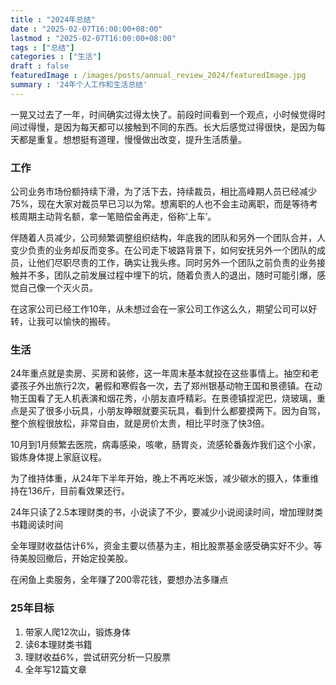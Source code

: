 ```yaml
---
title : "2024年总结" 
date : "2025-02-07T16:00:00+08:00" 
lastmod : "2025-02-07T16:00:00+08:00" 
tags : ["总结"] 
categories : ["生活"]
draft : false
featuredImage : /images/posts/annual_review_2024/featuredImage.jpg
summary : '24年个人工作和生活总结'
---
```


一晃又过去了一年，时间确实过得太快了。前段时间看到一个观点，小时候觉得时间过得慢，是因为每天都可以接触到不同的东西。长大后感觉过得很快，是因为每天都是重复。想想挺有道理，慢慢做出改变，提升生活质量。

### 工作

公司业务市场份额持续下滑，为了活下去，持续裁员，相比高峰期人员已经减少75%，现在大家对裁员早已习以为常。想离职的人也不会主动离职，而是等待考核周期主动背名额，拿一笔赔偿金再走，俗称‘上车’。

伴随着人员减少，公司频繁调整组织结构，年底我的团队和另外一个团队合并，人变少负责的业务却反而变多。在公司走下坡路背景下，如何安抚另外一个团队的成员，让他们尽职尽责的工作，确实让我头疼。同时另外一个团队之前负责的业务接触并不多，团队之前发展过程中埋下的坑，随着负责人的退出，随时可能引爆，感觉自己像一个灭火员。

在这家公司已经工作10年，从未想过会在一家公司工作这么久，期望公司可以好转，让我可以愉快的搬砖。

### 生活

24年重点就是卖房、买房和装修，这一年周末基本就投在这些事情上。抽空和老婆孩子外出旅行2次，暑假和寒假各一次，去了郑州银基动物王国和景德镇。在动物王国看了无人机表演和烟花秀，小朋友直呼精彩。在景德镇捏泥巴，烧玻璃，重点是买了很多小玩具，小朋友睁眼就要买玩具，看到什么都要摸两下。因为自驾，整个旅程很放松，非常自由，就是房价太贵，相比平时涨了快3倍。

10月到1月频繁去医院，病毒感染，咳嗽，肠胃炎，流感轮番轰炸我们这个小家，锻炼身体提上家庭议程。

为了维持体重，从24年下半年开始，晚上不再吃米饭，减少碳水的摄入，体重维持在136斤，目前看效果还行。

24年只读了2.5本理财类的书，小说读了不少，要减少小说阅读时间，增加理财类书籍阅读时间

全年理财收益估计6%，资金主要以债基为主，相比股票基金感受确实好不少。等待美股回撤后，开始定投美股。

在闲鱼上卖服务，全年赚了200零花钱，要想办法多赚点

### 25年目标

1. 带家人爬12次山，锻炼身体
2. 读6本理财类书籍
3. 理财收益6%，尝试研究分析一只股票
4. 全年写12篇文章